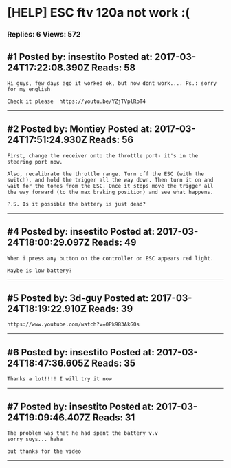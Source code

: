 # \[HELP\] ESC ftv 120a not work :(

### Replies: 6 Views: 572

## \#1 Posted by: insestito Posted at: 2017-03-24T17:22:08.390Z Reads: 58

```
Hi guys, few days ago it worked ok, but now dont work.... Ps.: sorry for my english

Check it please  https://youtu.be/YZjTVplRpT4
```

---
## \#2 Posted by: Montiey Posted at: 2017-03-24T17:51:24.930Z Reads: 56

```
First, change the receiver onto the throttle port- it's in the steering port now. 

Also, recalibrate the throttle range. Turn off the ESC (with the switch), and hold the trigger all the way down. Then turn it on and wait for the tones from the ESC. Once it stops move the trigger all the way forward (to the max braking position) and see what happens.

P.S. Is it possible the battery is just dead?
```

---
## \#4 Posted by: insestito Posted at: 2017-03-24T18:00:29.097Z Reads: 49

```
When i press any button on the controller on ESC appears red light.

Maybe is low battery?
```

---
## \#5 Posted by: 3d-guy Posted at: 2017-03-24T18:19:22.910Z Reads: 39

```
https://www.youtube.com/watch?v=0Pk983AkGOs
```

---
## \#6 Posted by: insestito Posted at: 2017-03-24T18:47:36.605Z Reads: 35

```
Thanks a lot!!!! I will try it now
```

---
## \#7 Posted by: insestito Posted at: 2017-03-24T19:09:46.407Z Reads: 31

```
The problem was that he had spent the battery v.v
sorry suys... haha

but thanks for the video
```

---
